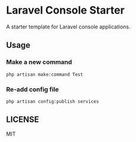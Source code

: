 # Laravel Console Starter

A starter template for Laravel console applications.


## Usage

### Make a new command
```shell
php artisan make:command Test
```

### Re-add config file

```shell
php artisan config:publish services
```

## LICENSE
MIT  
